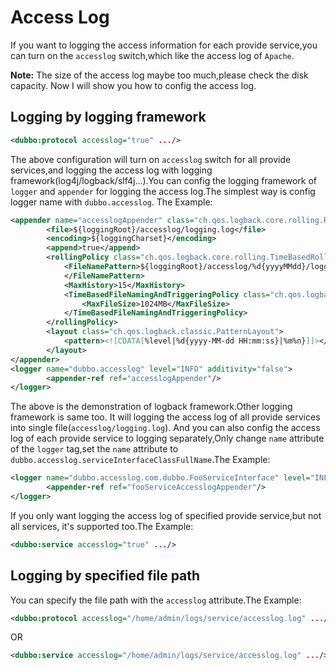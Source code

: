 # Access Log
If you want to logging the access information for each provide service,you can turn on the `accesslog` switch,which like the access log of `Apache`.

**Note:**
The size of the access log maybe too much,please check the disk capacity.
Now I will show you how to config the access log.
## Logging by logging framework
```xml
<dubbo:protocol accesslog="true" .../>
```
The above configuration will turn on `accesslog` switch for all provide services,and logging the access log with logging framework(log4j/logback/slf4j...).You can config the logging framework of `logger` and `appender` for logging the access log.The simplest way is config logger name with `dubbo.accesslog`. The Example:

```xml
<appender name="accesslogAppender" class="ch.qos.logback.core.rolling.RollingFileAppender">
        <file>${loggingRoot}/accesslog/logging.log</file>
        <encoding>${loggingCharset}</encoding>
        <append>true</append>
        <rollingPolicy class="ch.qos.logback.core.rolling.TimeBasedRollingPolicy">
            <FileNamePattern>${loggingRoot}/accesslog/%d{yyyyMMdd}/logging.log.%d{yyyyMMdd}%i.gz
            </FileNamePattern>
            <MaxHistory>15</MaxHistory>
            <TimeBasedFileNamingAndTriggeringPolicy class="ch.qos.logback.core.rolling.SizeAndTimeBasedFNATP">
                <MaxFileSize>1024MB</MaxFileSize>
            </TimeBasedFileNamingAndTriggeringPolicy>
        </rollingPolicy>
        <layout class="ch.qos.logback.classic.PatternLayout">
            <pattern><![CDATA[%level|%d{yyyy-MM-dd HH:mm:ss}|%m%n}]]></pattern>
        </layout>
</appender>
<logger name="dubbo.accesslog" level="INFO" additivity="false">
        <appender-ref ref="accesslogAppender"/>
</logger>
```
The above is the demonstration of logback framework.Other logging framework is same too. It will logging the access log of all provide services into single file(`accesslog/logging.log`). And you can also config the access log of each provide service to logging separately,Only change `name` attribute of the `logger` tag,set the `name` attribute to `dubbo.accesslog.serviceInterfaceClassFullName`.The Example:

```xml
<logger name="dubbo.accesslog.com.dubbo.FooServiceInterface" level="INFO" additivity="false">
        <appender-ref ref="fooServiceAccesslogAppender"/>
</logger>
```

If you only want logging the access log of specified provide service,but not all services, it's supported too.The Example:
```xml
<dubbo:service accesslog="true" .../>
```

## Logging by specified file path

You can specify the file path with the `accesslog` attribute.The Example:

```xml
<dubbo:protocol accesslog="/home/admin/logs/service/accesslog.log" .../>
```
OR
```xml
<dubbo:service accesslog="/home/admin/logs/service/accesslog.log" .../>
```
